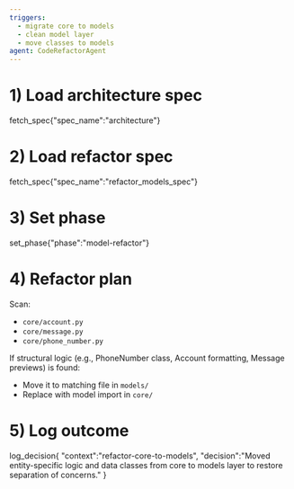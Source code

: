 ```yaml
---
triggers:
  - migrate core to models
  - clean model layer
  - move classes to models
agent: CodeRefactorAgent
---
```


# 1) Load architecture spec
fetch_spec{"spec_name":"architecture"}

# 2) Load refactor spec
fetch_spec{"spec_name":"refactor_models_spec"}

# 3) Set phase
set_phase{"phase":"model-refactor"}

# 4) Refactor plan
Scan:
- `core/account.py`
- `core/message.py`
- `core/phone_number.py`

If structural logic (e.g., PhoneNumber class, Account formatting, Message previews) is found:
- Move it to matching file in `models/`
- Replace with model import in `core/`

# 5) Log outcome
log_decision{
  "context":"refactor-core-to-models",
  "decision":"Moved entity-specific logic and data classes from core to models layer to restore separation of concerns."
}
